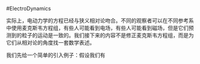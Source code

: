 #ElectroDynamics 

实际上，电动力学的方程已经与狭义相对论吻合。不同的观察者可以在不同参考系中使用麦克斯韦方程组，有些人可能看到电场，有些人可能看到磁场，但是它们预测到的粒子的运动是一致的。我们接下来的内容不是修正麦克斯韦方程组，而是为它们从相对论的角度找一套数学表述。

我们先给一个简单的引入例子：假设我们有